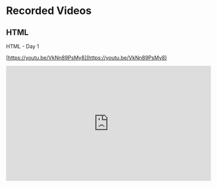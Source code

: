 # Recorded Videos

## HTML

HTML - Day 1

[https://youtu.be/VkNn89PsMy8](https://youtu.be/VkNn89PsMy8)

<iframe width="560" height="315" src="https://www.youtube.com/embed/VkNn89PsMy8" title="YouTube video player" frameborder="0" allow="accelerometer; autoplay; clipboard-write; encrypted-media; gyroscope; picture-in-picture" allowfullscreen></iframe>

